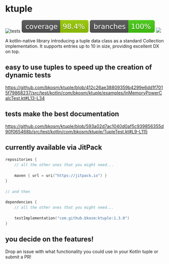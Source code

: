 # ktuple

![tests](https://github.com/bkosm/ktuple/actions/workflows/gradle.yml/badge.svg)
![coverage](.github/badges/jacoco.svg)
![branches](.github/badges/branches.svg)
[![](https://jitpack.io/v/bkosm/ktuple.svg)](https://jitpack.io/#bkosm/ktuple)

A kotlin-native library introducing a tuple data class as a standard Collection implementation. 
It supports entries up to 10 in size, providing excellent DX on top.

## easy to use tuples to speed up the creation of dynamic tests

https://github.com/bkosm/ktuple/blob/412c26ae38809359b4299e6dd1f7015f79868237/src/test/kotlin/com/bkosm/ktuple/examples/InMemoryPowerCalcTest.kt#L13-L34

## tests make the best documentation

https://github.com/bkosm/ktuple/blob/593a02d7ac1040d0af5c939856355d90f065468b/src/test/kotlin/com/bkosm/ktuple/TupleTest.kt#L9-L115

## currently available via JitPack

```kts
repositories {
    // all the other ones that you might need...

    maven { url = uri("https://jitpack.io") }
}

// and then

dependencies {
    // all the other ones that you might need...
    
    testImplementation("com.github.bkosm:ktuple:1.3.0")
}
```

## you decide on the features!

Drop an issue with what functionality you could use in your Kotlin tuple or submit a PR!
